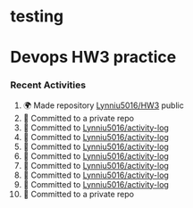 # testing

#  Devops HW3 practice
### Recent Activities
<!--START_SECTION:activity-->
1. 🌍 Made repository [Lynniu5016/HW3](https://github.com/Lynniu5016/HW3) public
2. 📝 Committed to a private repo
3. 📝 Committed to [Lynniu5016/activity-log](https://github.com/Lynniu5016/activity-log/commit/598dbe4b4b3059f6dd7b93169aac044dd7c3a0cb)
4. 📝 Committed to [Lynniu5016/activity-log](https://github.com/Lynniu5016/activity-log/commit/0e1fe42787d871548683fe40cec1dd3886447231)
5. 📝 Committed to [Lynniu5016/activity-log](https://github.com/Lynniu5016/activity-log/commit/7d63aa22a12745ad9130ad448262a0cc43e7e99f)
6. 📝 Committed to [Lynniu5016/activity-log](https://github.com/Lynniu5016/activity-log/commit/387b9fe338a0a485d38d6c84674542e34307f377)
7. 📝 Committed to [Lynniu5016/activity-log](https://github.com/Lynniu5016/activity-log/commit/1567e618ca3d45b0f1a36884df23c6f58500fb39)
8. 📝 Committed to [Lynniu5016/activity-log](https://github.com/Lynniu5016/activity-log/commit/b8b4b65acd6a7efdced0fe825f5c0a5634c3851d)
9. 📝 Committed to [Lynniu5016/activity-log](https://github.com/Lynniu5016/activity-log/commit/9978bd670fb0494fe2837a54ce32b58421d387ff)
10. 📝 Committed to a private repo
<!--END_SECTION:activity-->
